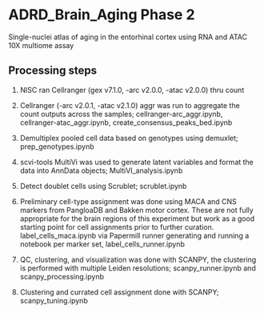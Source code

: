 # ADRD_Brain_Aging Phase 2
Single-nuclei atlas of aging in the entorhinal cortex using RNA and ATAC 10X multiome assay

## Processing steps
1. NISC ran Cellranger (gex v7.1.0, -arc v2.0.0, -atac v2.0.0) thru count
2. Cellranger (-arc v2.0.1, -atac v2.1.0) aggr was run to aggregate the count outputs across the samples; cellranger-arc_aggr.ipynb, cellranger-atac_aggr.ipynb, create_consensus_peaks_bed.ipynb
3. Demultiplex pooled cell data based on genotypes using demuxlet; prep_genotypes.ipynb


3. scvi-tools MultiVi was used to generate latent variables and format the data into AnnData objects; MultiVI_analysis.ipynb
4. Detect doublet cells using Scrublet; scrublet.ipynb
5. Preliminary cell-type assignment was done using MACA and CNS markers from PangloaDB and Bakken motor cortex. These are not fully appropriate for the brain regions of this experiment but work as a good starting point for cell assignments prior to further curation. label_cells_maca.ipynb via Papermill runner generating and running a notebook per marker set, label_cells_runner.ipynb
6. QC, clustering, and visualization was done with SCANPY, the clustering is performed with multiple Leiden resolutions; scanpy_runner.ipynb and scanpy_processing.ipynb
7. Clustering and currated cell assignment done with SCANPY; scanpy_tuning.ipynb